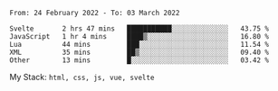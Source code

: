 <!--START_SECTION:waka-->

```text
From: 24 February 2022 - To: 03 March 2022

Svelte       2 hrs 47 mins   ███████████░░░░░░░░░░░░░░   43.75 %
JavaScript   1 hr 4 mins     ████▒░░░░░░░░░░░░░░░░░░░░   16.80 %
Lua          44 mins         ███░░░░░░░░░░░░░░░░░░░░░░   11.54 %
XML          35 mins         ██▒░░░░░░░░░░░░░░░░░░░░░░   09.40 %
Other        13 mins         █░░░░░░░░░░░░░░░░░░░░░░░░   03.42 %
```

<!--END_SECTION:waka-->
My Stack: `html, css, js, vue, svelte`
